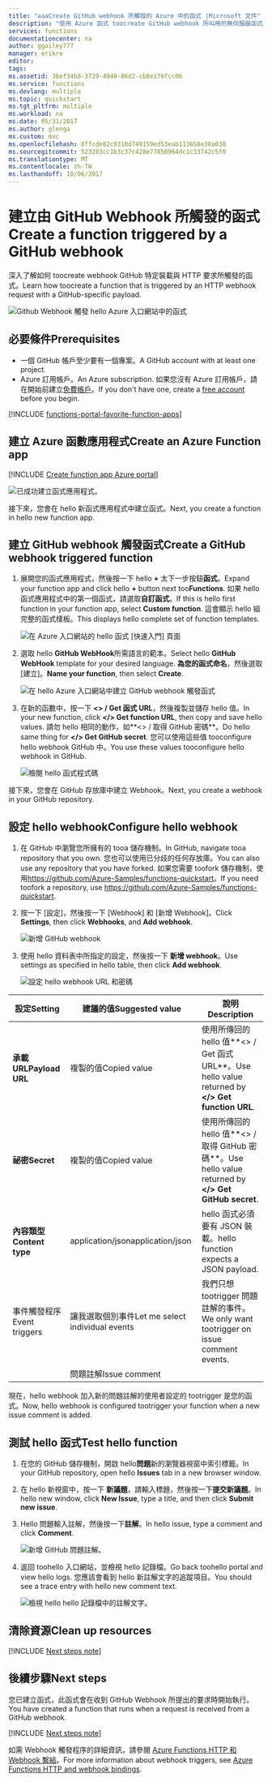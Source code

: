 ```yaml
---
title: "aaaCreate GitHub webhook 所觸發的 Azure 中的函式 |Microsoft 文件"
description: "使用 Azure 函式 toocreate GitHub webhook 所叫用的無伺服器函式。"
services: functions
documentationcenter: na
author: ggailey777
manager: erikre
editor: 
tags: 
ms.assetid: 36ef34b8-3729-4940-86d2-cb8e176fcc06
ms.service: functions
ms.devlang: multiple
ms.topic: quickstart
ms.tgt_pltfrm: multiple
ms.workload: na
ms.date: 05/31/2017
ms.author: glenga
ms.custom: mvc
ms.openlocfilehash: 8ffcde82c9310d749159ed53eab113658e38a030
ms.sourcegitcommit: 523283cc1b3c37c428e77850964dc1c33742c5f0
ms.translationtype: MT
ms.contentlocale: zh-TW
ms.lasthandoff: 10/06/2017
---
```

# <a name="create-a-function-triggered-by-a-github-webhook"></a><span data-ttu-id="3f9ff-103">建立由 GitHub Webhook 所觸發的函式</span><span class="sxs-lookup"><span data-stu-id="3f9ff-103">Create a function triggered by a GitHub webhook</span></span>

<span data-ttu-id="3f9ff-104">深入了解如何 toocreate webhook GitHub 特定裝載與 HTTP 要求所觸發的函式。</span><span class="sxs-lookup"><span data-stu-id="3f9ff-104">Learn how toocreate a function that is triggered by an HTTP webhook request with a GitHub-specific payload.</span></span>

![Github Webhook 觸發 hello Azure 入口網站中的函式](./media/functions-create-github-webhook-triggered-function/function-app-in-portal-editor.png)

## <a name="prerequisites"></a><span data-ttu-id="3f9ff-106">必要條件</span><span class="sxs-lookup"><span data-stu-id="3f9ff-106">Prerequisites</span></span>

+ <span data-ttu-id="3f9ff-107">一個 GitHub 帳戶至少要有一個專案。</span><span class="sxs-lookup"><span data-stu-id="3f9ff-107">A GitHub account with at least one project.</span></span>
+ <span data-ttu-id="3f9ff-108">Azure 訂用帳戶。</span><span class="sxs-lookup"><span data-stu-id="3f9ff-108">An Azure subscription.</span></span> <span data-ttu-id="3f9ff-109">如果您沒有 Azure 訂用帳戶，請在開始前建立[免費帳戶](https://azure.microsoft.com/free/?WT.mc_id=A261C142F)。</span><span class="sxs-lookup"><span data-stu-id="3f9ff-109">If you don't have one, create a [free account](https://azure.microsoft.com/free/?WT.mc_id=A261C142F) before you begin.</span></span>

[!INCLUDE [functions-portal-favorite-function-apps](../../includes/functions-portal-favorite-function-apps.md)]

## <a name="create-an-azure-function-app"></a><span data-ttu-id="3f9ff-110">建立 Azure 函數應用程式</span><span class="sxs-lookup"><span data-stu-id="3f9ff-110">Create an Azure Function app</span></span>

[!INCLUDE [Create function app Azure portal](../../includes/functions-create-function-app-portal.md)]

![已成功建立函式應用程式。](./media/functions-create-first-azure-function/function-app-create-success.png)

<span data-ttu-id="3f9ff-112">接下來，您會在 hello 新函式應用程式中建立函式。</span><span class="sxs-lookup"><span data-stu-id="3f9ff-112">Next, you create a function in hello new function app.</span></span>

<a name="create-function"></a>

## <a name="create-a-github-webhook-triggered-function"></a><span data-ttu-id="3f9ff-113">建立 GitHub webhook 觸發函式</span><span class="sxs-lookup"><span data-stu-id="3f9ff-113">Create a GitHub webhook triggered function</span></span>

1. <span data-ttu-id="3f9ff-114">展開您的函式應用程式，然後按一下 hello  **+** 太下一步按鈕**函式**。</span><span class="sxs-lookup"><span data-stu-id="3f9ff-114">Expand your function app and click hello **+** button next too**Functions**.</span></span> <span data-ttu-id="3f9ff-115">如果 hello 函式應用程式中的第一個函式，請選取**自訂函式**。</span><span class="sxs-lookup"><span data-stu-id="3f9ff-115">If this is hello first function in your function app, select **Custom function**.</span></span> <span data-ttu-id="3f9ff-116">這會顯示 hello 組完整的函式樣板。</span><span class="sxs-lookup"><span data-stu-id="3f9ff-116">This displays hello complete set of function templates.</span></span>

    ![在 Azure 入口網站的 hello 函式 [快速入門] 頁面](./media/functions-create-github-webhook-triggered-function/add-first-function.png)

2. <span data-ttu-id="3f9ff-118">選取 hello **GitHub WebHook**所需語言的範本。</span><span class="sxs-lookup"><span data-stu-id="3f9ff-118">Select hello **GitHub WebHook** template for your desired language.</span></span> <span data-ttu-id="3f9ff-119">**為您的函式命名**，然後選取 [建立]。</span><span class="sxs-lookup"><span data-stu-id="3f9ff-119">**Name your function**, then select **Create**.</span></span>

     ![在 hello Azure 入口網站中建立 GitHub webhook 觸發函式](./media/functions-create-github-webhook-triggered-function/functions-create-github-webhook-trigger.png) 

3. <span data-ttu-id="3f9ff-121">在新的函數中，按一下  **<> / Get 函式 URL**，然後複製並儲存 hello 值。</span><span class="sxs-lookup"><span data-stu-id="3f9ff-121">In your new function, click **</> Get function URL**, then copy and save hello values.</span></span> <span data-ttu-id="3f9ff-122">請勿 hello 相同的動作，如**<> / 取得 GitHub 密碼**。</span><span class="sxs-lookup"><span data-stu-id="3f9ff-122">Do hello same thing for **</> Get GitHub secret**.</span></span> <span data-ttu-id="3f9ff-123">您可以使用這些值 tooconfigure hello webhook GitHub 中。</span><span class="sxs-lookup"><span data-stu-id="3f9ff-123">You use these values tooconfigure hello webhook in GitHub.</span></span>

    ![檢閱 hello 函式程式碼](./media/functions-create-github-webhook-triggered-function/functions-copy-function-url-github-secret.png)

<span data-ttu-id="3f9ff-125">接下來，您會在 GitHub 存放庫中建立 Webhook。</span><span class="sxs-lookup"><span data-stu-id="3f9ff-125">Next, you create a webhook in your GitHub repository.</span></span>

## <a name="configure-hello-webhook"></a><span data-ttu-id="3f9ff-126">設定 hello webhook</span><span class="sxs-lookup"><span data-stu-id="3f9ff-126">Configure hello webhook</span></span>

1. <span data-ttu-id="3f9ff-127">在 GitHub 中瀏覽您所擁有的 tooa 儲存機制。</span><span class="sxs-lookup"><span data-stu-id="3f9ff-127">In GitHub, navigate tooa repository that you own.</span></span> <span data-ttu-id="3f9ff-128">您也可以使用已分歧的任何存放庫。</span><span class="sxs-lookup"><span data-stu-id="3f9ff-128">You can also use any repository that you have forked.</span></span> <span data-ttu-id="3f9ff-129">如果您需要 toofork 儲存機制，使用<https://github.com/Azure-Samples/functions-quickstart>。</span><span class="sxs-lookup"><span data-stu-id="3f9ff-129">If you need toofork a repository, use <https://github.com/Azure-Samples/functions-quickstart>.</span></span>

1. <span data-ttu-id="3f9ff-130">按一下 [設定]，然後按一下 [Webhook] 和 [新增 Webhook]。</span><span class="sxs-lookup"><span data-stu-id="3f9ff-130">Click **Settings**, then click **Webhooks**, and  **Add webhook**.</span></span>

    ![新增 GitHub webhook](./media/functions-create-github-webhook-triggered-function/functions-create-new-github-webhook-2.png)

1. <span data-ttu-id="3f9ff-132">使用 hello 資料表中所指定的設定，然後按一下 **新增 webhook**。</span><span class="sxs-lookup"><span data-stu-id="3f9ff-132">Use settings as specified in hello table, then click **Add webhook**.</span></span>

    ![設定 hello webhook URL 和密碼](./media/functions-create-github-webhook-triggered-function/functions-create-new-github-webhook-3.png)

| <span data-ttu-id="3f9ff-134">設定</span><span class="sxs-lookup"><span data-stu-id="3f9ff-134">Setting</span></span> | <span data-ttu-id="3f9ff-135">建議的值</span><span class="sxs-lookup"><span data-stu-id="3f9ff-135">Suggested value</span></span> | <span data-ttu-id="3f9ff-136">說明</span><span class="sxs-lookup"><span data-stu-id="3f9ff-136">Description</span></span> |
|---|---|---|
| <span data-ttu-id="3f9ff-137">**承載 URL**</span><span class="sxs-lookup"><span data-stu-id="3f9ff-137">**Payload URL**</span></span> | <span data-ttu-id="3f9ff-138">複製的值</span><span class="sxs-lookup"><span data-stu-id="3f9ff-138">Copied value</span></span> | <span data-ttu-id="3f9ff-139">使用所傳回的 hello 值**<> / Get 函式 URL**。</span><span class="sxs-lookup"><span data-stu-id="3f9ff-139">Use hello value returned by  **</> Get function URL**.</span></span> |
| <span data-ttu-id="3f9ff-140">**祕密**</span><span class="sxs-lookup"><span data-stu-id="3f9ff-140">**Secret**</span></span>   | <span data-ttu-id="3f9ff-141">複製的值</span><span class="sxs-lookup"><span data-stu-id="3f9ff-141">Copied value</span></span> | <span data-ttu-id="3f9ff-142">使用所傳回的 hello 值**<> / 取得 GitHub 密碼**。</span><span class="sxs-lookup"><span data-stu-id="3f9ff-142">Use hello value returned by  **</> Get GitHub secret**.</span></span> |
| <span data-ttu-id="3f9ff-143">**內容類型**</span><span class="sxs-lookup"><span data-stu-id="3f9ff-143">**Content type**</span></span> | <span data-ttu-id="3f9ff-144">application/json</span><span class="sxs-lookup"><span data-stu-id="3f9ff-144">application/json</span></span> | <span data-ttu-id="3f9ff-145">hello 函式必須要有 JSON 裝載。</span><span class="sxs-lookup"><span data-stu-id="3f9ff-145">hello function expects a JSON payload.</span></span> |
| <span data-ttu-id="3f9ff-146">事件觸發程序</span><span class="sxs-lookup"><span data-stu-id="3f9ff-146">Event triggers</span></span> | <span data-ttu-id="3f9ff-147">讓我選取個別事件</span><span class="sxs-lookup"><span data-stu-id="3f9ff-147">Let me select individual events</span></span> | <span data-ttu-id="3f9ff-148">我們只想 tootrigger 問題註解的事件。</span><span class="sxs-lookup"><span data-stu-id="3f9ff-148">We only want tootrigger on issue comment events.</span></span>  |
| | <span data-ttu-id="3f9ff-149">問題註解</span><span class="sxs-lookup"><span data-stu-id="3f9ff-149">Issue comment</span></span> |  |

<span data-ttu-id="3f9ff-150">現在，hello webhook 加入新的問題註解的使用者設定的 tootrigger 是您的函式。</span><span class="sxs-lookup"><span data-stu-id="3f9ff-150">Now, hello webhook is configured tootrigger your function when a new issue comment is added.</span></span>

## <a name="test-hello-function"></a><span data-ttu-id="3f9ff-151">測試 hello 函式</span><span class="sxs-lookup"><span data-stu-id="3f9ff-151">Test hello function</span></span>

1. <span data-ttu-id="3f9ff-152">在您的 GitHub 儲存機制，開啟 hello**問題**新的瀏覽器視窗中索引標籤。</span><span class="sxs-lookup"><span data-stu-id="3f9ff-152">In your GitHub repository, open hello **Issues** tab in a new browser window.</span></span>

1. <span data-ttu-id="3f9ff-153">在 hello 新視窗中，按一下 **新議題**，請輸入標題，然後按一下**提交新議題**。</span><span class="sxs-lookup"><span data-stu-id="3f9ff-153">In hello new window, click **New Issue**, type a title, and then click **Submit new issue**.</span></span>

1. <span data-ttu-id="3f9ff-154">Hello 問題輸入註解，然後按一下**註解**。</span><span class="sxs-lookup"><span data-stu-id="3f9ff-154">In hello issue, type a comment and click **Comment**.</span></span>

    ![新增 GitHub 問題註解。](./media/functions-create-github-webhook-triggered-function/functions-github-webhook-add-comment.png)

1. <span data-ttu-id="3f9ff-156">返回 toohello 入口網站，並檢視 hello 記錄檔。</span><span class="sxs-lookup"><span data-stu-id="3f9ff-156">Go back toohello portal and view hello logs.</span></span> <span data-ttu-id="3f9ff-157">您應該會看到 hello 新註解文字的追蹤項目。</span><span class="sxs-lookup"><span data-stu-id="3f9ff-157">You should see a trace entry with hello new comment text.</span></span>

     ![檢視 hello hello 記錄檔中的註解文字。](./media/functions-create-github-webhook-triggered-function/function-app-view-logs.png)

## <a name="clean-up-resources"></a><span data-ttu-id="3f9ff-159">清除資源</span><span class="sxs-lookup"><span data-stu-id="3f9ff-159">Clean up resources</span></span>

[!INCLUDE [Next steps note](../../includes/functions-quickstart-cleanup.md)]

## <a name="next-steps"></a><span data-ttu-id="3f9ff-160">後續步驟</span><span class="sxs-lookup"><span data-stu-id="3f9ff-160">Next steps</span></span>

<span data-ttu-id="3f9ff-161">您已建立函式，此函式會在收到 GitHub Webhook 所提出的要求時開始執行。</span><span class="sxs-lookup"><span data-stu-id="3f9ff-161">You have created a function that runs when a request is received from a GitHub webhook.</span></span>

[!INCLUDE [Next steps note](../../includes/functions-quickstart-next-steps.md)]

<span data-ttu-id="3f9ff-162">如需 Webhook 觸發程序的詳細資訊，請參閱 [Azure Functions HTTP 和 Webhook 繫結](functions-bindings-http-webhook.md)。</span><span class="sxs-lookup"><span data-stu-id="3f9ff-162">For more information about webhook triggers, see [Azure Functions HTTP and webhook bindings](functions-bindings-http-webhook.md).</span></span>
